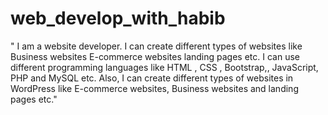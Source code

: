 # web_develop_with_habib
 " I am a website developer. I can create different types of websites like Business websites E-commerce websites landing pages etc. I can use different programming languages like HTML , CSS , Bootstrap,, JavaScript, PHP and MySQL etc. Also, I can create different types of websites in WordPress like E-commerce websites, Business websites and landing pages etc."
